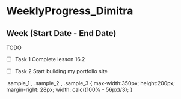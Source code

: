 # WeeklyProgress_Dimitra

## Week (Start Date - End Date)

TODO
- [ ] Task 1 Complete lesson 16.2
- [ ] Task 2 Start building my portfolio site


.sample_1 , .sample_2 , .sample_3 {
  max-width:350px;
  height:200px;
  margin-right: 28px;
  width: calc((100% - 56px)/3);
}

